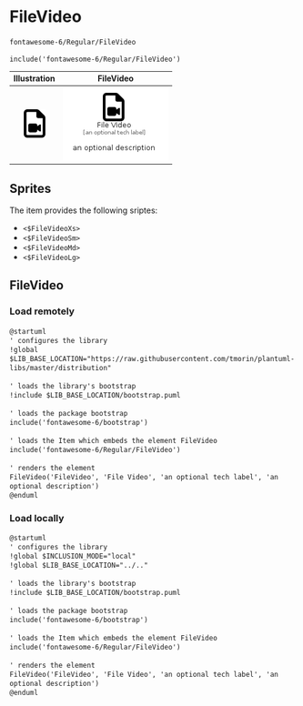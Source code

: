 # FileVideo


```text
fontawesome-6/Regular/FileVideo
```

```text
include('fontawesome-6/Regular/FileVideo')
```



| Illustration | FileVideo |
| :---: | :---: |
| ![illustration for Illustration](../../fontawesome-6/Regular/FileVideo.png) | ![illustration for FileVideo](../../fontawesome-6/Regular/FileVideo.Local.png) |



## Sprites
The item provides the following sriptes:

- `<$FileVideoXs>`
- `<$FileVideoSm>`
- `<$FileVideoMd>`
- `<$FileVideoLg>`





## FileVideo

### Load remotely
```plantuml
@startuml
' configures the library
!global $LIB_BASE_LOCATION="https://raw.githubusercontent.com/tmorin/plantuml-libs/master/distribution"

' loads the library's bootstrap
!include $LIB_BASE_LOCATION/bootstrap.puml

' loads the package bootstrap
include('fontawesome-6/bootstrap')

' loads the Item which embeds the element FileVideo
include('fontawesome-6/Regular/FileVideo')

' renders the element
FileVideo('FileVideo', 'File Video', 'an optional tech label', 'an optional description')
@enduml
```

### Load locally
```plantuml
@startuml
' configures the library
!global $INCLUSION_MODE="local"
!global $LIB_BASE_LOCATION="../.."

' loads the library's bootstrap
!include $LIB_BASE_LOCATION/bootstrap.puml

' loads the package bootstrap
include('fontawesome-6/bootstrap')

' loads the Item which embeds the element FileVideo
include('fontawesome-6/Regular/FileVideo')

' renders the element
FileVideo('FileVideo', 'File Video', 'an optional tech label', 'an optional description')
@enduml
```

